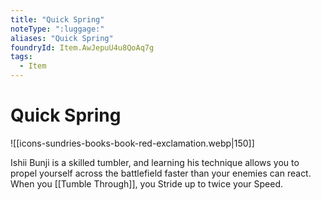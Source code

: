 ```yaml
---
title: "Quick Spring"
noteType: ":luggage:"
aliases: "Quick Spring"
foundryId: Item.AwJepuU4u8QoAq7g
tags:
  - Item
---
```


# Quick Spring
![[icons-sundries-books-book-red-exclamation.webp|150]]

Ishii Bunji is a skilled tumbler, and learning his technique allows you to propel yourself across the battlefield faster than your enemies can react. When you [[Tumble Through]], you Stride up to twice your Speed.
